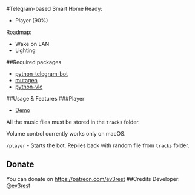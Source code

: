 #Telegram-based Smart Home
Ready:
- Player (90%)

Roadmap:
- Wake on LAN
- Lighting

##Required packages
- [python-telegram-bot](https://github.com/python-telegram-bot/python-telegram-bot)
- [mutagen](https://github.com/quodlibet/mutagen)
- [python-vlc](https://github.com/oaubert/python-vlc)

##Usage & Features
###Player 

- [Demo](https://www.youtube.com/watch?v=6NF06UVx0Ow)

All the music files must be stored in the `tracks` folder.

Volume control currently works only on macOS.

`/player` - Starts the bot. Replies back with random file from `tracks` folder.


## Donate
You can donate on https://patreon.com/ev3rest
##Credits
Developer: [@ev3rest](https://telegram.me/ev3rest)